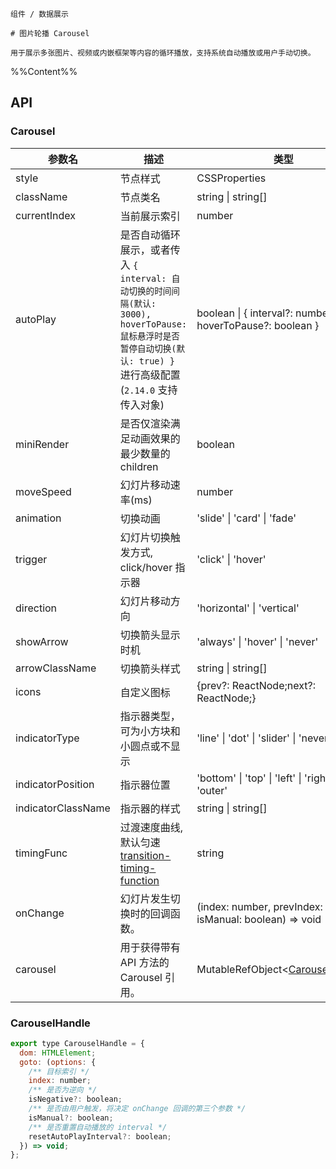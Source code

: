 `````
组件 / 数据展示

# 图片轮播 Carousel

用于展示多张图片、视频或内嵌框架等内容的循环播放，支持系统自动播放或用户手动切换。
`````

%%Content%%

## API

### Carousel

|参数名|描述|类型|默认值|版本|
|---|---|---|---|---|
|style|节点样式|CSSProperties |`-`|-|
|className|节点类名|string \| string[] |`-`|-|
|currentIndex|当前展示索引|number |`0`|-|
|autoPlay|是否自动循环展示，或者传入 `{ interval: 自动切换的时间间隔(默认: 3000), hoverToPause: 鼠标悬浮时是否暂停自动切换(默认: true) }` 进行高级配置 (`2.14.0` 支持传入对象)|boolean \| { interval?: number; hoverToPause?: boolean } |`-`|-|
|miniRender|是否仅渲染满足动画效果的最少数量的 children|boolean |`-`|2.21.0|
|moveSpeed|幻灯片移动速率(ms)|number |`500`|-|
|animation|切换动画|'slide' \| 'card' \| 'fade' |`slide`|-|
|trigger|幻灯片切换触发方式, click/hover 指示器|'click' \| 'hover' |`click`|-|
|direction|幻灯片移动方向|'horizontal' \| 'vertical' |`horizontal`|-|
|showArrow|切换箭头显示时机|'always' \| 'hover' \| 'never' |`always`|-|
|arrowClassName|切换箭头样式|string \| string[] |`-`|-|
|icons|自定义图标|{prev?: ReactNode;next?: ReactNode;} |`-`|2.25.0|
|indicatorType|指示器类型，可为小方块和小圆点或不显示|'line' \| 'dot' \| 'slider' \| 'never' |`dot`|-|
|indicatorPosition|指示器位置|'bottom' \| 'top' \| 'left' \| 'right' \| 'outer' |`bottom`|-|
|indicatorClassName|指示器的样式|string \| string[] |`-`|-|
|timingFunc|过渡速度曲线, 默认匀速 [transition-timing-function](https://developer.mozilla.org/zh-CN/docs/Web/CSS/transition-timing-function)|string |`cubic-bezier(0.34, 0.69, 0.1, 1)`|-|
|onChange|幻灯片发生切换时的回调函数。|(index: number, prevIndex: number, isManual: boolean) => void |`-`|`isManual` in 2.4.0|
|carousel|用于获得带有 API 方法的 Carousel 引用。|MutableRefObject&lt;[CarouselHandle](#carouselhandle)&gt; |`-`|2.16.1|

### CarouselHandle

```js
export type CarouselHandle = {
  dom: HTMLElement;
  goto: (options: {
    /** 目标索引 */
    index: number;
    /** 是否为逆向 */
    isNegative?: boolean;
    /** 是否由用户触发，将决定 onChange 回调的第三个参数 */
    isManual?: boolean;
    /** 是否重置自动播放的 interval */
    resetAutoPlayInterval?: boolean;
  }) => void;
};
```
